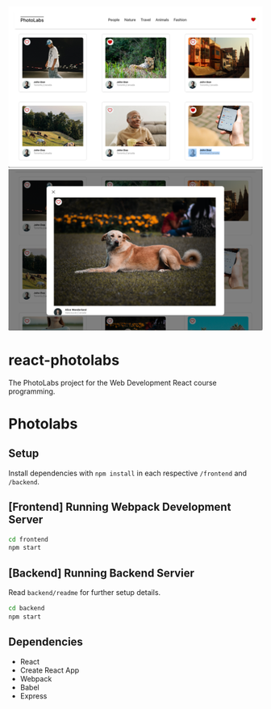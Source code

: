 !["Photolabs - landing page"](./img/PhotoLabs_SS_01.png)
![photolabs - modal view"](./img/PhotoLabs_SS_02.png)

# react-photolabs
The PhotoLabs project for the Web Development React course programming.

# Photolabs

## Setup

Install dependencies with `npm install` in each respective `/frontend` and `/backend`.

## [Frontend] Running Webpack Development Server

```sh
cd frontend
npm start
```

## [Backend] Running Backend Servier

Read `backend/readme` for further setup details.

```sh
cd backend
npm start
```

## Dependencies
* React
* Create React App
* Webpack
* Babel
* Express
